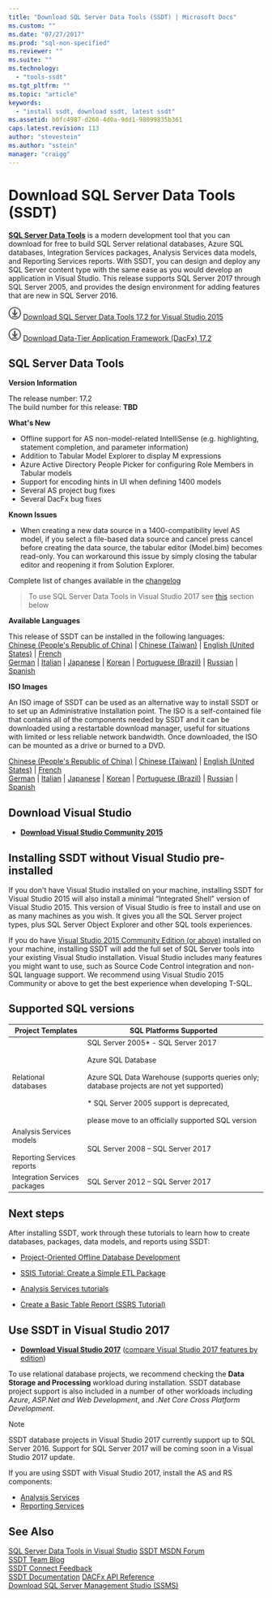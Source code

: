 ```yaml
---
title: "Download SQL Server Data Tools (SSDT) | Microsoft Docs"
ms.custom: ""
ms.date: "07/27/2017"
ms.prod: "sql-non-specified"
ms.reviewer: ""
ms.suite: ""
ms.technology: 
  - "tools-ssdt"
ms.tgt_pltfrm: ""
ms.topic: "article"
keywords: 
  - "install ssdt, download ssdt, latest ssdt"
ms.assetid: b0fc4987-d260-4d0a-9dd1-98099835b361
caps.latest.revision: 113
author: "stevestein"
ms.author: "sstein"
manager: "craigg"
---
```

# Download SQL Server Data Tools (SSDT)

**[SQL Server Data Tools](https://msdn.microsoft.com/mt186501)** is a modern development tool that you can download for free to build SQL Server relational databases, Azure SQL databases, Integration Services packages, Analysis Services data models, and Reporting Services reports. With SSDT, you can design and deploy any SQL Server content type with the same ease as you would develop an application in Visual Studio. This release supports SQL Server 2017 through SQL Server 2005, and provides the design environment for adding features that are new in SQL Server 2016.  
    
    
![download](../ssdt/media/download.png) [Download SQL Server Data Tools 17.2 for Visual Studio 2015](https://go.microsoft.com/fwlink/?linkid=849393)

![download](../ssdt/media/download.png) [Download Data-Tier Application Framework (DacFx) 17.2](https://www.microsoft.com/download/details.aspx?id=55255)

## SQL Server Data Tools   
**Version Information**  
  
The release number: 17.2  
The build number for this release: **TBD**
  
 **What's New**
 - Offline support for AS non-model-related IntelliSense (e.g. highlighting, statement completion, and parameter information)
 - Addition to Tabular Model Explorer to display M expressions
 - Azure Active Directory People Picker for configuring Role Members in Tabular models
 - Support for encoding hints in UI when defining 1400 models
 - Several AS project bug fixes
 - Several DacFx bug fixes

 **Known Issues**
 - When creating a new data source in a 1400-compatibility level AS model, if you select a file-based data source and cancel press cancel before creating the data source, the tabular editor (Model.bim) becomes read-only. You can workaround this issue by simply closing the tabular editor and reopening it from Solution Explorer.

Complete list of changes available in the [changelog](changelog-for-sql-server-data-tools-ssdt.md)

 > To use SQL Server Data Tools in Visual Studio 2017 see [this](#use-ssdt-in-visual-studio-2017) section below

  **Available Languages**  
  
 This release of SSDT can be installed in the following languages:  
[Chinese (People's Republic of China)]( https://go.microsoft.com/fwlink/?linkid=849393&clcid=0x804) | 
[Chinese (Taiwan)]( https://go.microsoft.com/fwlink/?linkid=849393&clcid=0x404) | 
[English (United States)]( https://go.microsoft.com/fwlink/?linkid=849393&clcid=0x409) | 
[French]( https://go.microsoft.com/fwlink/?linkid=849393&clcid=0x40c)  
[German]( https://go.microsoft.com/fwlink/?linkid=849393&clcid=0x407) | 
[Italian]( https://go.microsoft.com/fwlink/?linkid=849393&clcid=0x410) | 
[Japanese]( https://go.microsoft.com/fwlink/?linkid=849393&clcid=0x411) | 
[Korean]( https://go.microsoft.com/fwlink/?linkid=849393&clcid=0x412) | 
[Portuguese (Brazil)]( https://go.microsoft.com/fwlink/?linkid=849393&clcid=0x416) | 
[Russian]( https://go.microsoft.com/fwlink/?linkid=849393&clcid=0x419) | 
[Spanish]( https://go.microsoft.com/fwlink/?linkid=849393&clcid=0x40a)  

**ISO Images**

An ISO image of SSDT can be used as an alternative way to install SSDT or to set up an Administrative Installation point. The ISO is a self-contained file that contains all of the components needed by SSDT and it can be downloaded using a restartable download manager, useful for situations with limited or less reliable network bandwidth. Once downloaded, the ISO can be mounted as a drive or burned to a DVD.

[Chinese (People's Republic of China)]( https://go.microsoft.com/fwlink/?linkid=849399&clcid=0x804) |
[Chinese (Taiwan)]( https://go.microsoft.com/fwlink/?linkid=849399&clcid=0x404) |
[English (United States)]( https://go.microsoft.com/fwlink/?linkid=849399&clcid=0x409) |
[French]( https://go.microsoft.com/fwlink/?linkid=849399&clcid=0x40c)  
[German]( https://go.microsoft.com/fwlink/?linkid=849399&clcid=0x407) |
[Italian]( https://go.microsoft.com/fwlink/?linkid=849399&clcid=0x410) |
[Japanese]( https://go.microsoft.com/fwlink/?linkid=849399&clcid=0x411) |
[Korean]( https://go.microsoft.com/fwlink/?linkid=849399&clcid=0x412) |
[Portuguese (Brazil)]( https://go.microsoft.com/fwlink/?linkid=849399&clcid=0x416) |
[Russian]( https://go.microsoft.com/fwlink/?linkid=849399&clcid=0x419) |
[Spanish]( https://go.microsoft.com/fwlink/?linkid=849399&clcid=0x40a)

## Download Visual Studio

* [**Download Visual Studio Community 2015**](https://www.visualstudio.com/products/visual-studio-community-vs.aspx)

## Installing SSDT without Visual Studio pre-installed

If you don't have Visual Studio installed on your machine, installing SSDT for Visual Studio 2015 will also install a minimal “Integrated Shell” version of Visual Studio 2015. This version of Visual Studio is free to install and use on as many machines as you wish. It gives you all the SQL Server project types, plus SQL Server Object Explorer and other SQL tools experiences.

If you do have [Visual Studio 2015 Community Edition (or above)](https://www.visualstudio.com/products/visual-studio-community-vs.aspx) installed on your machine, installing SSDT will add the full set of SQL Server tools into your existing Visual Studio installation. Visual Studio includes many features you might want to use, such as Source Code Control integration and non-SQL language support. We recommend using Visual Studio 2015 Community or above to get the best experience when developing T-SQL.

## Supported SQL versions
  
|Project Templates|SQL Platforms Supported|  
|-------------------|--------------------|  
Relational databases|  SQL Server 2005* - SQL Server 2017 <br /><br />Azure SQL Database<br /><br />Azure SQL Data Warehouse (supports queries only; database projects are not yet supported)<br /><br />  * SQL Server 2005 support is deprecated,<br /><br /> please move to an officially supported SQL version|
  |Analysis Services models<br /><br />Reporting Services reports | SQL Server 2008 – SQL Server 2017|
  |Integration Services packages| SQL Server 2012 – SQL Server 2017    |
  
## Next steps  
After installing SSDT, work through these tutorials to learn how to create databases, packages, data models, and reports using SSDT:  
  
-   [Project-Oriented Offline Database Development](https://msdn.microsoft.com/library/hh272702(v=vs.103).aspx)  
  
-   [SSIS Tutorial: Create a Simple ETL Package](https://msdn.microsoft.com/library/ms169917.aspx)  
  
-   [Analysis Services tutorials](https://msdn.microsoft.com/library/hh231701.aspx)  
  
-   [Create a Basic Table Report (SSRS Tutorial)](https://msdn.microsoft.com/library/ms167305.aspx)  
  
## Use SSDT in Visual Studio 2017 

* [**Download Visual Studio 2017**](https://www.visualstudio.com/) ([compare Visual Studio 2017 features by edition](https://www.visualstudio.com/vs/compare/))

To use relational database projects, we recommend checking the **Data Storage and Processing** workload during installation. SSDT database project support is also included in a number of other workloads including *Azure*, *ASP.Net and Web Development*, and *.Net Core Cross Platform Development*.

> [!NOTE]
> SSDT database projects in Visual Studio 2017 currently support up to SQL Server 2016.  Support for SQL Server 2017 will be coming soon in a Visual Studio 2017 update.

If you are using SSDT with Visual Studio 2017, install the AS and RS components:
* [Analysis Services](https://marketplace.visualstudio.com/items?itemName=ProBITools.MicrosoftAnalysisServicesModelingProjects)
* [Reporting Services](https://marketplace.visualstudio.com/items?itemName=ProBITools.MicrosoftReportProjectsforVisualStudio)


## See Also  
[SQL Server Data Tools in Visual Studio](https://msdn.microsoft.com/library/hh272686(v=vs.103).aspx)  
[SSDT MSDN Forum](https://social.msdn.microsoft.com/Forums/sqlserver/home?forum=ssdt)  
[SSDT Team Blog](http://blogs.msdn.com/b/ssdt/)  
[SSDT Connect Feedback](https://connect.microsoft.com/SQLServer/Feedback)  
[SSDT Documentation](https://msdn.microsoft.com/library/hh272686(v=vs.103).aspx)  
[DACFx API Reference](https://msdn.microsoft.com/library/dn645454.aspx)  
[Download SQL Server Management Studio (SSMS)](../ssms/download-sql-server-management-studio-ssms.md)  
